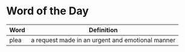 # Word of the Day

| Word  | Definition  |
|---|---|
|  plea | a request made in an urgent and emotional manner  |
